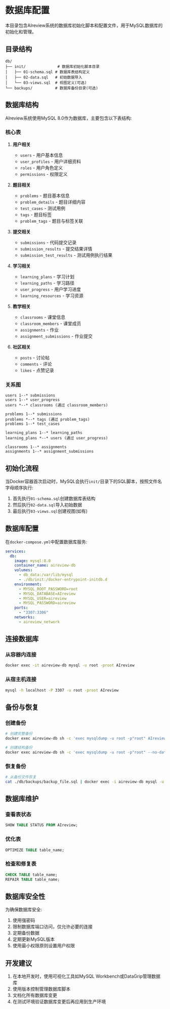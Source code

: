 # 数据库配置

本目录包含AIreview系统的数据库初始化脚本和配置文件，用于MySQL数据库的初始化和管理。

## 目录结构

```
db/
├── init/              # 数据库初始化脚本目录
│   ├── 01-schema.sql # 数据库表结构定义
│   ├── 02-data.sql   # 初始数据导入
│   └── 03-views.sql  # 视图定义(可选)
└── backups/          # 数据库备份目录(可选)
```

## 数据库结构

AIreview系统使用MySQL 8.0作为数据库，主要包含以下表结构:

### 核心表

1. **用户相关**
   - `users` - 用户基本信息
   - `user_profiles` - 用户详细资料
   - `roles` - 用户角色定义
   - `permissions` - 权限定义

2. **题目相关**
   - `problems` - 题目基本信息
   - `problem_details` - 题目详细内容
   - `test_cases` - 测试用例
   - `tags` - 题目标签
   - `problem_tags` - 题目与标签关联

3. **提交相关**
   - `submissions` - 代码提交记录
   - `submission_results` - 提交结果详情
   - `submission_test_results` - 测试用例执行结果

4. **学习相关**
   - `learning_plans` - 学习计划
   - `learning_paths` - 学习路径
   - `user_progress` - 用户学习进度
   - `learning_resources` - 学习资源

5. **教学相关**
   - `classrooms` - 课堂信息
   - `classroom_members` - 课堂成员
   - `assignments` - 作业
   - `assignment_submissions` - 作业提交

6. **社区相关**
   - `posts` - 讨论帖
   - `comments` - 评论
   - `likes` - 点赞记录

### 关系图

```
users 1--* submissions
users 1--* user_progress
users *--* classrooms (通过 classroom_members)

problems 1--* submissions
problems *--* tags (通过 problem_tags)
problems 1--* test_cases

learning_plans 1--* learning_paths
learning_plans *--* users (通过 user_progress)

classrooms 1--* assignments
assignments 1--* assignment_submissions
```

## 初始化流程

当Docker容器首次启动时，MySQL会执行`init/`目录下的SQL脚本，按照文件名字母顺序执行:

1. 首先执行`01-schema.sql`创建数据库表结构
2. 然后执行`02-data.sql`导入初始数据
3. 最后执行`03-views.sql`创建视图(如有)

## 数据库配置

在`docker-compose.yml`中配置数据库服务:

```yaml
services:
  db:
    image: mysql:8.0
    container_name: aireview-db
    volumes:
      - db_data:/var/lib/mysql
      - ./db/init:/docker-entrypoint-initdb.d
    environment:
      - MYSQL_ROOT_PASSWORD=root
      - MYSQL_DATABASE=AIreview
      - MYSQL_USER=aireview
      - MYSQL_PASSWORD=aireview
    ports:
      - "3307:3306"
    networks:
      - aireview_network
```

## 连接数据库

### 从容器内连接

```bash
docker exec -it aireview-db mysql -u root -proot AIreview
```

### 从宿主机连接

```bash
mysql -h localhost -P 3307 -u root -proot AIreview
```

## 备份与恢复

### 创建备份

```bash
# 创建完整备份
docker exec aireview-db sh -c 'exec mysqldump -u root -p"root" AIreview' > ./db/backups/full_backup_$(date +%Y%m%d).sql

# 创建结构备份
docker exec aireview-db sh -c 'exec mysqldump -u root -p"root" --no-data AIreview' > ./db/backups/schema_backup_$(date +%Y%m%d).sql
```

### 恢复备份

```bash
# 从备份文件恢复
cat ./db/backups/backup_file.sql | docker exec -i aireview-db mysql -u root -proot AIreview
```

## 数据库维护

### 查看表状态

```sql
SHOW TABLE STATUS FROM AIreview;
```

### 优化表

```sql
OPTIMIZE TABLE table_name;
```

### 检查和修复表

```sql
CHECK TABLE table_name;
REPAIR TABLE table_name;
```

## 数据库安全性

为确保数据库安全:

1. 使用强密码
2. 限制数据库端口访问，仅允许必要的连接
3. 定期备份数据
4. 定期更新MySQL版本
5. 使用最小权限原则设置用户权限

## 开发建议

1. 在本地开发时，使用可视化工具如MySQL Workbench或DataGrip管理数据库
2. 使用版本控制管理数据库脚本
3. 文档化所有数据库变更
4. 在测试环境验证数据库变更后再应用到生产环境 